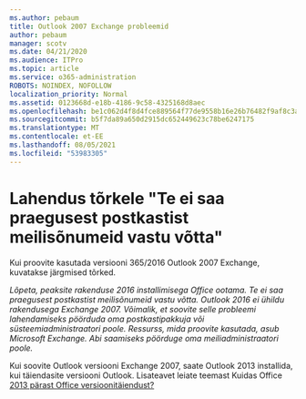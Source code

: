 ```yaml
---
ms.author: pebaum
title: Outlook 2007 Exchange probleemid
author: pebaum
manager: scotv
ms.date: 04/21/2020
ms.audience: ITPro
ms.topic: article
ms.service: o365-administration
ROBOTS: NOINDEX, NOFOLLOW
localization_priority: Normal
ms.assetid: 0123668d-e18b-4186-9c58-4325168d8aec
ms.openlocfilehash: be1c062d4f8d4fce889564f77de9558b16e26b76482f9af8c3a6b5e20966445a
ms.sourcegitcommit: b5f7da89a650d2915dc652449623c78be6247175
ms.translationtype: MT
ms.contentlocale: et-EE
ms.lasthandoff: 08/05/2021
ms.locfileid: "53983305"
---
```

# <a name="solution-for-error-you-wont-be-able-to-receive-mail-from-a-current-mailbox"></a>Lahendus tõrkele "Te ei saa praegusest postkastist meilisõnumeid vastu võtta"
Kui proovite kasutada versiooni 365/2016 Outlook 2007 Exchange, kuvatakse järgmised tõrked.

*Lõpeta, peaksite rakenduse 2016 installimisega Office ootama. Te ei saa praegusest postkastist meilisõnumeid vastu võtta. Outlook 2016 ei ühildu rakendusega Exchange 2007. Võimalik, et soovite selle probleemi lahendamiseks pöörduda oma postkastipakkuja või süsteemiadministraatori poole. Ressurss, mida proovite kasutada, asub Microsoft Exchange. Abi saamiseks pöörduge oma meiliadministraatori poole.*

Kui soovite Outlook versiooni Exchange 2007, saate Outlook 2013 installida, kui täiendasite versiooni Outlook. Lisateavet leiate teemast Kuidas Office [2013 pärast Office versioonitäiendust?](https://support.office.com/article/a6ca92f4-cbb4-4609-9fdb-f8d3dd6812f3)